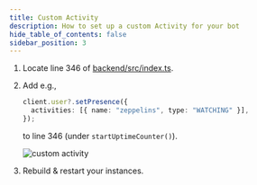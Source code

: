 ```yaml
---
title: Custom Activity
description: How to set up a custom Activity for your bot
hide_table_of_contents: false
sidebar_position: 3
---
```


1. Locate line 346 of [backend/src/index.ts](https://github.com/Dragory/ZeppelinBot/blob/master/backend/src/index.ts#L346).
2. Add e.g.,

   ```ts
   client.user?.setPresence({
     activities: [{ name: "zeppelins", type: "WATCHING" }],
   });
   ```

   to line 346 (under `startUptimeCounter()`).

   ![custom activity](/img/guides/discord/custom_activity.png "Custom Activity")

3. Rebuild & restart your instances.
